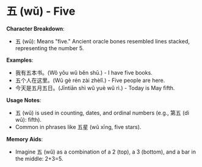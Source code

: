 # **五 (wǔ) - Five**

**Character Breakdown**:  
- 五 (wǔ): Means "five." Ancient oracle bones resembled lines stacked, representing the number 5.

**Examples**:  
- 我有五本书。(Wǒ yǒu wǔ běn shū.) - I have five books.  
- 五个人在这里。(Wǔ gè rén zài zhèlǐ.) - Five people are here.  
- 今天是五月五日。(Jīntiān shì wǔ yuè wǔ rì.) - Today is May fifth.

**Usage Notes**:  
- 五 (wǔ) is used in counting, dates, and ordinal numbers (e.g., 第五 (dì wǔ): fifth).  
- Common in phrases like 五星 (wǔ xīng, five stars).

**Memory Aids**:  
- Imagine 五 (wǔ) as a combination of a 2 (top), a 3 (bottom), and a bar in the middle: 2+3=5.
